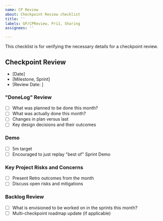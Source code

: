 ```yaml
---
name: CP Review
about: Checkpoint Review checklist
title: ''
labels: GP/CPReview, Pri1, Sharing
assignees: ''

---
```


This checklist is for verifying the necessary details for a checkpoint review. 

## Checkpoint Review
- [Date]
- [Milestone, Sprint]
- [Review Date: ]

### "DoneLog" Review
- [ ] What was planned to be done this month?
- [ ] What was actually done this month?
- [ ] Changes in plan versus last
- [ ] Key design decisions and their outcomes

### Demo
- [ ] 5m target
- [ ] Encouraged to just replay "best of" Sprint Demo

### Key Project Risks and Concerns
- [ ] Present Retro outcomes from the month
- [ ] Discuss open risks and mitigations

### Backlog Review
- [ ] What is envisioned to be worked on in the sprints this month?
- [ ] Multi-checkpoint roadmap update (if applicable)
